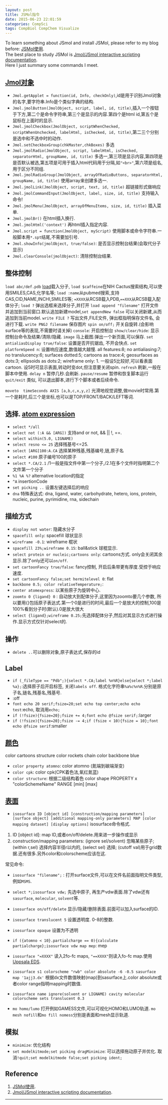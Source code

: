 ```yaml
---
layout: post
title: JSMol指令
date: 2015-06-23 22:01:59
categories: CompSci
tags: CompBiol CompChem Visualize
---
```


To learn something about JSmol and install JSMol, please refer to my blog before: [JSMol使用](http://platinhom.github.io/2015/06/19/JSMol/).  
The best place to study JSMol is [Jmol/JSmol interactive scripting documentation](http://chemapps.stolaf.edu/jmol/docs/).  
Here I just summary some commands I meet.  

## [Jmol对象](http://wiki.jmol.org/index.php/Jmol_JavaScript_Object/Functions)

- `Jmol.getApplet = function(id, Info, checkOnly)`,id是用于识别Jmol对象的名字,要字符串.Info是个类似字典的结构.
- `Jmol.jmolButton(JmolObject, script, label, id, title)`,插入一个按钮于下方,第二个是命令字符串,第三个是显示的内容.第四个是html id,第五个是鼠标在上面时的显示.
- `Jmol.jmolCheckbox(JmolObject, scriptWhenChecked, scriptWhenUnchecked, labelHtml, isChecked, id, title)`,第二三个分别是选中和不选中时的动作.
- `Jmol.setCheckboxGroup(chkMaster,chkBoxes)` 多选
- `Jmol.jmolRadio(JmolObject, script, labelHtml, isChecked, separatorHtml, groupName, id, title)` 多选一,第三项是显示内容,第四项是是否默认被选,第五项是可用于插入html代码用于分隔,如`"<br>"`,第六项是组名,用于区分不同组.
- `Jmol.jmolRadioGroup(JmolObject, arrayOfRadioButtons, separatorHtml, groupName, id, title)` 使用array来创建多选一.
- `Jmol.jmolLink(JmolObject, script, text, id, title)` 超链接形式做响应
- `Jmol.jmolCommandInput(JmolObject, label, size, id, title)` 支持输入命令!
- `Jmol.jmolMenu(JmolObject, arrayOfMenuItems, size, id, title)` 插入菜单.
- `Jmol.jmolBr()` 在html插入换行.
- `Jmol.jmolHtml('context')` 再html插入指定内容.
- `Jmol.script = function(JmolObject, myScript)` 使用脚本或命令字符串.一般脚本用`*.spt`结尾,不需要加引号.
- `Jmol.showInfo(jmolObject, true/false)`: 是否显示控制台结果(会取代分子显示)
- `Jmol.clearConsole(jmolObject)`: 清除控制台结果.

## 整体控制

`load abc/def.pdb` [load](http://chemapps.stolaf.edu/jmol/docs/?ver=14.2#load)载入分子, `load $caffeine`在NIH Cactus搜索结构,可以使用SMILES,CAS,化学名等; `load :name`从pubmed搜索,支持CAS,CID,NAME,INCHI,SMILES等; `=XXXX`从RCSB载入PDB,`==XXX`从RCSB载入配体分子; 
`load ?` 弹出选框来选择分子,并打开
`load append "filename"` 打开文件并追加到当前窗口.默认追加新建model,`set appendNew false` 可以关闭新建,从而追加到当前model.
`write FILE ?` 写出文件,FILE文件, 弹出框指明保存文件名, 会进行下载.
`write PNGJ filename` 保存图片
`spin on/off;` 开关自旋转.(会影响surface等的表现,不需要时请关掉)
`console`: 开启控制台
`show/clear/hide`: 显示控制台命令及结果/清除/隐藏.
`image` 马上截图.弹出一个新页面,可以保存.
`set antialiasDisplay true/false`: 设置是否开抗锯齿, 不开会快点.
`set platformSpeed n`: 设置响应速度,数值越大越慢. all features:8; no antialiasing:7; no translucency:6; surfaces dotted:5; cartoons as trace:4; geosurfaces as dots:3; ellipsoids as dots:2; wireframe only: 1. 一般设5比较好,可以看表面cartoon. 设5时可显示表面,转动时变dot,但注意要关闭spin.
`refresh` 刷新,一般在脚本中使用.
`delay n` 暂停几秒.会刷新.
`pause/resume` 暂停和恢复脚本运行
`quit/exit` 类似, 可以退出脚本,进行下个脚本或者后续命令.

`moveto  timeSeconds AXIS [a,b,c,x,y,z]` 光滑地视觉调整,做movie时常用.第一个是耗时,后三个是坐标,也可以是TOP/FRONT/BACK/LEFT等词.

## 选择. [atom expression](http://chemapps.stolaf.edu/jmol/docs/?ver=14.2#atomexpressions)
- `select */all`
- `select not (:A && [ARG])` 支持and or not, && || !, ==.
- `select within(5.0, LIGNAME)`
- `select resno <= 25` 选择残基号<=25.
- `select [ARG]100:A.CA` 选择某种残基,残基编号,链,原子名
- `select #100` 原子编号100的原子
- `select *.CA/2.1` /1一般是指文件中第一个分子,/2.1在多个文件时指明第二个文件第一个分子
- `%1 %A %?` alternative location的指定
- `^A` insertionCode
- `set picking ..` 设置左键选择后的响应
- `dna` 特殊表达式: dna, ligand, water, carbohydrate, hetero, ions, protein, nucleic, purine, pyrimidine, rna, sidechain

## 描绘方式

- `display not water`: 隐藏水分子
- `spacefill only`: spacefill 球状显示
- `wireframe -0.1`: wireframe 棍状
- `spacefill 23%;wireframe 0.15`: ball&stick 球棍显示.
- `select protein or nucleic;cartoons only`: cartoons方式. only会关闭其余显示.除了only还可以`on/off`.
- `set cartoonFancy true/false`: fancy控制, 开启后条带更有厚度.受控于响应速度.
- `set cartoonFancy false;set hermitelevel 0`: flat
- `backbone 0.5; color relativeTemperature;`: 
- `center atomexpress`: 以某些原子为旋转中心.
- `zoomto 0 {ligand} 0` : 自动放大到配体分子,这里因为zoomto要几个参数, 所以要用{}包括原子表达式.第一个0是进行的时间,最后一个是放大的控制,100是100%看到分子时(默认).0是放大很大
- `select {ligand};wireframe 0.25;`先选择配体分子,然后对其显示方式进行操作.显示方式仅针对select的.

## 操作
- `delete ..`可以删除对象,原子表达式,保存的id

## Label

- `if (_fileType == "Pdb";){select *.CA;label %n%R}else{select *;label %a};`:选择原子后开启标签, 关闭`labels off`. 格式化字符串`%a%c%n%R`.分别是原子名,链名,残基名,残基号.
- :off
- `font echo 20 serif;fsize=20;set echo top center;echo echo test`:echo, 取消用`echo;`
- `if (!fsize){fsize=20};fsize += 4;font echo @fsize serif;`:larger
- `if (!fsize){fsize=20};fsize -= 4;if (fsize < 10){fsize = 10};font echo @fsize serif`:smaller


## [颜色](http://chemapps.stolaf.edu/jmol/docs/?ver=14.2#color)


color cartoons structure
color rockets chain
color backbone blue


- `color property atomno`: color atomno (氮端到碳端渐变)
- `color cpk`: color cpk(CPK着色法,氧红氮蓝)
- `color structure`: 根据二级结构着色
color shape PROPERTY x "colorSchemeName" RANGE [min] [max]

## [表面](http://chemapps.stolaf.edu/jmol/docs/?ver=14.2#isosurface)

- `isosurface ID [object id] [construction/mapping parameters] [surface object] [additional mapping-only parameters] MAP [color mapping dataset] [display options]` isosurface命令格式.
1. ID [object id]: map ID,或者on/off/delete.用来进一步操作或显示
2. construction/mapping parameters: (ignore sel/solvent) 忽略某些原子; (within r,sel) 选择内容半径r以内的, (select sel) 选择; (cutoff val)用于grid数据.还有很多.另外color和colorscheme应该在这.

常见命令:

- `isosurface "filename";` : 打开surface文件,可以在文件名前面指明文件类型,例如`MSMS`.
- `select *;isosurface vdw;` 先选中原子, 再生产vdw表面.除了vdw还有`sasurface`, `molecular`, `solvent`等.
- `isosurface on/off/delete` 显示/隐藏/删除表面.前面可以加入surface的ID.
- `isosurface translucent 5` 设置透明度. 0-8的整数.
- `isosurface opaque` 设置为不透明
- `if ({atomno < 10}.partialcharge == 0){calculate partialcharge};isosurface vdw map mep`: mep
- `isosurface "=XXXX"` 读入2fo-fc maps, `"==XXXX"`则读入fo-fc map.使用[Uppsala EDS](http://eds.bmc.uu.se/eds/).
- `isosurface s1 colorscheme "rwb" color absolute -6 -0.5 sasurface map '1ajj3.dx'` 根据dx文件数值映射(map)到sasurface上.color absolute或者color range指明mapping时数值.
- `isosurface name ignore(solvent or LIGNAME) cavity molecular colorscheme sets translucent 0.3`

- `mo homo/lumo` 打开例如GAMESS文件,可以可视化HOMO和LUMO轨道. `mo mesh nofill`和`mo fill nomess`分别是表面和mesh显示轨道.


## 模拟
- `minimize`: 优化结构
- `set modelkitmode;set picking dragMinimize`: 可以选择拖动原子并优化. 取消`!quit;set modelkitmode false;set picking ident;`



## Reference
1. [JSMol使用](http://platinhom.github.io/2015/06/19/JSMol/).
2. [Jmol/JSmol interactive scripting documentation](http://chemapps.stolaf.edu/jmol/docs/).

---
